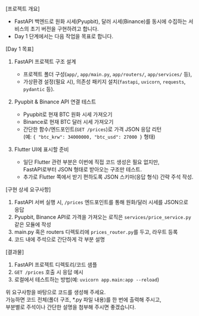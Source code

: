 [프로젝트 개요]  
- FastAPI 백엔드로 원화 시세(Pyupbit), 달러 시세(Binance)를 동시에 수집하는 서비스의 초기 버전을 구현하려고 합니다.
- Day 1 단계에서는 다음 작업을 목표로 합니다.

[Day 1 목표]  
1) FastAPI 프로젝트 구조 설계  
   - 프로젝트 폴더 구성(`app/`, `app/main.py`, `app/routers/`, `app/services/` 등),  
   - 가상환경 설정(필요 시), 의존성 패키지 설치(`fastapi`, `uvicorn`, `requests`, `pydantic` 등).  

2) Pyupbit & Binance API 연결 테스트  
   - Pyupbit로 현재 BTC 원화 시세 가져오기  
   - Binance로 현재 BTC 달러 시세 가져오기  
   - 간단한 함수/엔드포인트(`GET /prices`)로 가격 JSON 응답 리턴  
     (예: `{ "btc_krw": 34000000, "btc_usd": 27000 }` 형태)

3) Flutter UI에 표시할 준비  
   - 일단 Flutter 관련 부분은 이번에 직접 코드 생성은 필요 없지만,  
     FastAPI로부터 JSON 형태로 받아오는 구조만 테스트.
   - 추가로 Flutter 쪽에서 받기 편하도록 JSON 스키마(응답 형식) 간략 주석 작성.

[구현 상세 요구사항]  
1. FastAPI 서버 실행 시, `/prices` 엔드포인트를 통해 원화/달러 시세를 JSON으로 응답  
2. Pyupbit, Binance API로 가격을 가져오는 로직은 `services/price_service.py` 같은 모듈에 작성  
3. main.py 혹은 routers 디렉토리에 `prices_router.py`를 두고, 라우트 등록  
4. 코드 내에 주석으로 간단하게 각 부분 설명  

[결과물]  
1) FastAPI 프로젝트 디렉토리/코드 샘플  
2) `GET /prices` 호출 시 응답 예시  
3) 로컬에서 테스트하는 방법(예: `uvicorn app.main:app --reload`)  

위 요구사항을 바탕으로 코드를 생성해 주세요.  
가능하면 코드 전체(폴더 구조, *.py 파일 내용)를 한 번에 출력해 주시고,  
부분별로 주석이나 간단한 설명을 첨부해 주시면 좋겠습니다.
